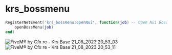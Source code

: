# krs_bossmenu


```lua
RegisterNetEvent('krs_bossmenu:openNui', function(job) -- Open Nui Boss Menu
    openBossMenu(job)
end)
```
![FiveM® by Cfx re - Krs Base 21_08_2023 20_53_03](https://github.com/KRS-KAROS/krs_bossmenu/assets/131356071/6c64b891-346c-44e9-a63a-36df3c416ee2)
![FiveM® by Cfx re - Krs Base 21_08_2023 20_53_11](https://github.com/KRS-KAROS/krs_bossmenu/assets/131356071/9c9e2ba2-a20b-43b9-93c6-cef9e55f6fe9)
